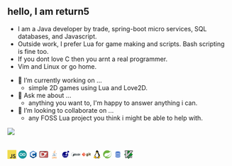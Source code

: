 ## hello, I am return5
  - I am a Java developer by trade, spring-boot micro services, SQL databases, and Javascript.  
  - Outside work, I prefer Lua for game making and scripts. Bash scripting is fine too.
  - If you dont love C then you arnt a real programmer.
  - Vim and Linux or go home.    
<p>
 
</p>
  
  - 🔭 I’m currently working on ...
    -   simple 2D games using Lua and Love2D.
  - 💬 Ask me about ...
    -   anything you want to, I'm happy to answer anything i can.
  - 👯 I’m looking to collaborate on ...
    -  any FOSS Lua project you think i might be able to help with. 

<p>
  <a href="https://github.com/anuraghazra/convoychat">
    <img src="https://github-readme-stats.vercel.app/api/top-langs/?username=return5&layout=donut-vertical&theme=transparent&show_icons=true" />  
  </a>
</p>

<p>
  <br />
  <code><img height="20" alt="javascript" src="https://raw.githubusercontent.com/github/explore/80688e429a7d4ef2fca1e82350fe8e3517d3494d/topics/javascript/javascript.png"></code>
  <code><img height="20" alt="arduino" src="https://raw.githubusercontent.com/github/explore/5b295c16dcc3f1755af48f5b9dc1a7bca7381594/topics/arduino/arduino.png"></code>
  <code><img height="20" alt="arduino" src="https://raw.githubusercontent.com/github/explore/5b295c16dcc3f1755af48f5b9dc1a7bca7381594/topics/c/c.png"></code>
  <code><img height="20" alt="arduino" src="https://raw.githubusercontent.com/github/explore/5b295c16dcc3f1755af48f5b9dc1a7bca7381594/topics/d/d.png"></code>
  <code><img height="20" alt="arduino" src="https://raw.githubusercontent.com/github/explore/5b295c16dcc3f1755af48f5b9dc1a7bca7381594/topics/java/java.png"></code>
  <code><img height="20" alt="arduino" src="https://raw.githubusercontent.com/github/explore/5b295c16dcc3f1755af48f5b9dc1a7bca7381594/topics/lua/lua.png"></code>
  <code><img height="20" alt="arduino" src="https://raw.githubusercontent.com/github/explore/5b295c16dcc3f1755af48f5b9dc1a7bca7381594/topics/bash/bash.png"></code>
  <code><img height="20" alt="arduino" src="https://raw.githubusercontent.com/github/explore/5b295c16dcc3f1755af48f5b9dc1a7bca7381594/topics/git/git.png"></code>
  <code><img height="20" alt="arduino" src="https://raw.githubusercontent.com/github/explore/5b295c16dcc3f1755af48f5b9dc1a7bca7381594/topics/linux/linux.png"></code>
  <code><img height="20" alt="arduino" src="https://raw.githubusercontent.com/github/explore/5b295c16dcc3f1755af48f5b9dc1a7bca7381594/topics/spring-boot/spring-boot.png"></code>
  <code><img height="20" alt="arduino" src="https://raw.githubusercontent.com/github/explore/5b295c16dcc3f1755af48f5b9dc1a7bca7381594/topics/sql/sql.png"></code>
  <code><img height="20" alt="arduino" src="https://raw.githubusercontent.com/github/explore/5b295c16dcc3f1755af48f5b9dc1a7bca7381594/topics/vim/vim.png"></code>
</p>



<!--
**return5/return5** is a ✨ _special_ ✨ repository because its `README.md` (this file) appears on your GitHub profile.

Here are some ideas to get you started:

- 🔭 I’m currently working on ...
- 🌱 I’m currently learning ...
- 👯 I’m looking to collaborate on ...
- 🤔 I’m looking for help with ...
- 💬 Ask me about ...
- 📫 How to reach me: ...
- 😄 Pronouns: ...
- ⚡ Fun fact: ...
-->
